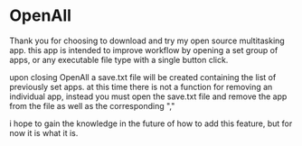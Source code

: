 # OpenAll

Thank you for choosing to download and try my open source multitasking app. this app is
intended to improve workflow by opening a set group of apps, or any executable file type with a single button click.

upon closing OpenAll a save.txt file will be created containing the list of previously set apps.
at this time there is not a function for removing an individual app, instead
you must open the save.txt file and remove the app from the file as well as the corresponding ","

i hope to gain the knowledge in the future of how to add this feature, but for now it is what it is.
